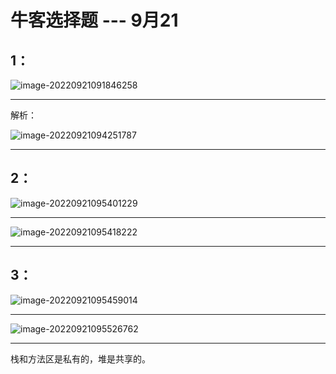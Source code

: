 #  牛客选择题 --- 9月21

##  1：

![image-20220921091846258](C:\Users\14776\AppData\Roaming\Typora\typora-user-images\image-20220921091846258.png) 

***

解析：

![image-20220921094251787](C:\Users\14776\AppData\Roaming\Typora\typora-user-images\image-20220921094251787.png) 

***

##  2：

![image-20220921095401229](C:\Users\14776\AppData\Roaming\Typora\typora-user-images\image-20220921095401229.png) 

***

![image-20220921095418222](C:\Users\14776\AppData\Roaming\Typora\typora-user-images\image-20220921095418222.png) 

***

##  3：

![image-20220921095459014](C:\Users\14776\AppData\Roaming\Typora\typora-user-images\image-20220921095459014.png) 

***

![image-20220921095526762](C:\Users\14776\AppData\Roaming\Typora\typora-user-images\image-20220921095526762.png) 

***

栈和方法区是私有的，堆是共享的。

